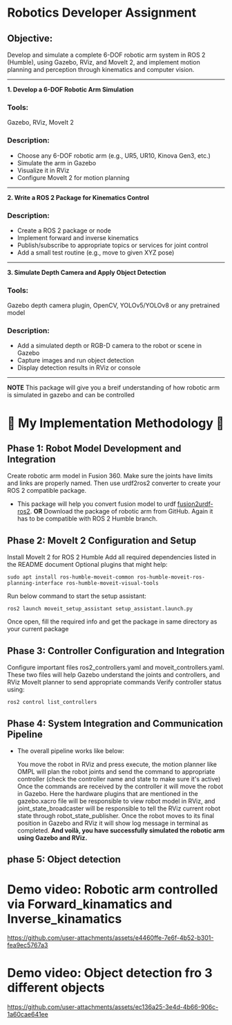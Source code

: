 # Robotics Developer Assignment

## Objective:
Develop and simulate a complete 6-DOF robotic arm system in ROS 2 (Humble), using Gazebo, RViz, and
MoveIt 2, and implement motion planning and perception through kinematics and computer vision.

---

**1. Develop a 6-DOF Robotic Arm Simulation**

### Tools: 
Gazebo, RViz, MoveIt 2
### Description:
- Choose any 6-DOF robotic arm (e.g., UR5, UR10, Kinova Gen3, etc.)
- Simulate the arm in Gazebo
- Visualize it in RViz
- Configure MoveIt 2 for motion planning

---

**2. Write a ROS 2 Package for Kinematics Control**

### Description:
- Create a ROS 2 package or node
- Implement forward and inverse kinematics
- Publish/subscribe to appropriate topics or services for joint control
- Add a small test routine (e.g., move to given XYZ pose)

---
**3. Simulate Depth Camera and Apply Object Detection**

### Tools: 
Gazebo depth camera plugin, OpenCV, YOLOv5/YOLOv8 or any pretrained model
### Description:
- Add a simulated depth or RGB-D camera to the robot or scene in Gazebo
- Capture images and run object detection
- Display detection results in RViz or console

---
**NOTE**
    This package will give you a breif understanding of how robotic arm is simulated in gazebo and can be controlled 


# 🌟 My Implementation Methodology 🌟

## Phase 1: Robot Model Development and Integration

Create robotic arm model in Fusion 360. Make sure the joints have limits and links are properly named. Then use urdf2ros2 converter to create your ROS 2 compatible package.
- This package will help you convert fusion model to urdf [fusion2urdf-ros2](https://github.com/dheena2k2/fusion2urdf-ros2.git).
 **OR** 
 Download the package of robotic arm from GitHub. Again it has to be compatible with ROS 2 Humble branch.

## Phase 2: MoveIt 2 Configuration and Setup

Install MoveIt 2 for ROS 2 Humble
Add all required dependencies listed in the README document
Optional plugins that might help:
```
sudo apt install ros-humble-moveit-common ros-humble-moveit-ros-planning-interface ros-humble-moveit-visual-tools
```

Run below command to start the setup assistant:
```
ros2 launch moveit_setup_assistant setup_assistant.launch.py
```
Once open, fill the required info and get the package in same directory as your current package

## Phase 3: Controller Configuration and Integration

Configure important files ros2_controllers.yaml and moveit_controllers.yaml.
These two files will help Gazebo understand the joints and controllers, and RViz MoveIt planner to send appropriate commands
Verify controller status using:
```
ros2 control list_controllers
```
## Phase 4: System Integration and Communication Pipeline

- The overall pipeline works like below:

    You move the robot in RViz and press execute, the motion planner like OMPL will plan the robot joints and send the command to appropriate controller (check the controller name and state to make sure it's active)
    Once the commands are received by the controller it will move the robot in Gazebo. Here the hardware plugins that are mentioned in the gazebo.xacro file will be responsible to view robot model in RViz, and joint_state_broadcaster will be responsible to tell the RViz current robot state through robot_state_publisher.
    Once the robot moves to its final position in Gazebo and RViz it will show log message in terminal as completed.
    **And voilà, you have successfully simulated the robotic arm using Gazebo and RViz.**

## phase 5: Object detection

# Demo video: Robotic arm controlled via Forward_kinamatics and Inverse_kinamatics 
https://github.com/user-attachments/assets/e4460ffe-7e6f-4b52-b301-fea9ec5767a3

# Demo video: Object detection fro 3 different objects
https://github.com/user-attachments/assets/ec136a25-3e4d-4b66-906c-1a60cae641ee
